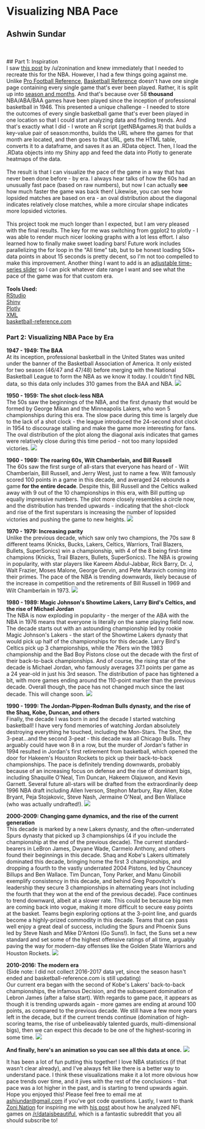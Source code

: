 # Visualizing NBA Pace
## Ashwin Sundar
<br>
<br>
## Part 1: Inspiration
<br>
I saw <a href = "https://www.reddit.com/r/dataisbeautiful/comments/61rl0r/the_resulting_scores_of_15741_american_football/">this post</a> by /u/zonination and knew immediately that I needed to recreate this for the NBA. However, I had a few things going against me. Unlike <a href = 'http://www.pro-football-reference.com/boxscores/game-scores.htm'>Pro Football Reference</a>, <a href = 'http://www.basketball-reference.com'>Basketball Reference</a> doesn't have one single page containing every single game that's ever been played. Rather, it is split up into <a href = "http://www.basketball-reference.com/leagues/">season and months</a>. And that's because over 58 <b>thousand</b> NBA/ABA/BAA games have been played since the inception of professional basketball in 1946. This presented a unique challenge - I needed to store the outcomes of every single basketball game that's ever been played in one location so that I could start analyzing data and finding trends. And that's exactly what I did - I wrote an R script (getNBAgames.R) that builds a key-value pair of season:months, builds the URL where the games for that month are located, and then goes to that URL, gets the HTML table, converts it to a dataframe, and saves it as an .RData object. Then, I load the .RData objects into my Shiny app and feed the data into Plotly to generate heatmaps of the data. 
<br>
<br>
The result is that I can visualize the pace of the game in a way that has never been done before - by era. I always hear talks of how the 60s had an unusually fast pace (based on raw numbers), but now I can actually <b>see</b> how much faster the game was back then! Likewise, you can see how lopsided matches are based on era - an oval distribution about the diagonal indicates relatively close matches, while a more circular shape indicates more lopsided victories.
<br>
<br>
This project took me much longer than I expected, but I am very pleased with the final results. The key for me was switching from ggplot2 to plotly - I was able to render much nicer looking graphs with a lot less effort. I also learned how to finally make sweet loading bars! Future work includes parallelizing the for loop in the "All time" tab, but to be honest loading 50k+ data points in about 15 seconds is pretty decent, so I'm not too compelled to make this improvement. Another thing I want to add is an <a href = 'http://www.htmlwidgets.org/showcase_dygraphs.html'>adjustable time-series slider</a> so I can pick whatever date range I want and see what the pace of the game was for that custom era. 
<br>
<br>
<b>Tools Used: </b>
<br>
<a href = 'https://www.rstudio.com/'>RStudio</a>
<br>
<a href = 'https://www.rstudio.com/products/shiny/'>Shiny</a>
<br>
<a href = 'https://plot.ly/'>Plotly</a>
<br>
<a href = 'https://cran.r-project.org/web/packages/XML/index.html'>XML</a>
<br>
<a href = 'http://www.basketball-reference.com/'>basketball-reference.com</a>


### Part 2: Visualizing NBA Pace by Era

<b>1947 - 1949: The BAA</b><br>
At its inception, professional basketball in the United States was united under the banner of the Basketball Association of America. It only existed for two season (46/47 and 47/48) before merging with the National Basketball League to form the NBA as we know it today. I couldn't find NBL data, so this data only includes 310 games from the BAA and NBA. 
<img src = 'https://github.com/AshwinSundar/Visualizing-NBA-Pace/blob/master/screenshots/19471949points.png?raw=true'></img>
<br>

<b>1950 - 1959: The shot clock-less NBA</b><br> 
The 50s saw the beginnings of the NBA, and the first dynasty that would be formed by George Mikan and the Minneapolis Lakers, who won 5 championships during this era. The slow pace during this time is largely due to the lack of a shot clock - the league introduced the 24-second shot clock in 1954 to discourage stalling and make the game more interesting for fans. The oval distribution of the plot along the diagonal axis indicates that games were relatively close during this time period - not too many lopsided victories. 
<img src = 'https://github.com/AshwinSundar/Visualizing-NBA-Pace/blob/master/screenshots/19501959points.png?raw=true'></img>
<br>

<b>1960 - 1969: The roaring 60s, Wilt Chamberlain, and Bill Russell</b><br>
The 60s saw the first surge of all-stars that everyone has heard of - Wilt Chamberlain, Bill Russell, and Jerry West, just to name a few. Wilt famously scored 100 points in a game in this decade, and averaged 24 rebounds a game <b>for the entire decade</b>. Despite this, Bill Russell and the Celtics walked away with 9 out of the 10 championships in this era, with Bill putting up equally impressive numbers.  The plot more closely resembles a circle now, and the distribution has trended upwards - indicating that the shot-clock and rise of the first superstars is increasing the number of lopsided victories and pushing the game to new heights. 
<img src = 'https://github.com/AshwinSundar/Visualizing-NBA-Pace/blob/master/screenshots/19601969points.png?raw=true'></img>
<br>

<b>1970 - 1979: Increasing parity</b><br>
Unlike the previous decade, which saw only two champions, the 70s saw 8 different teams (Knicks, Bucks, Lakers, Celtics, Warriors, Trail Blazers, Bullets, SuperSonics) win a championship, with 4 of the 8 being first-time champions (Knicks, Trail Blazers, Bullets, SuperSonics). The NBA is growing in popularity, with star players like Kareem Abdul-Jabbar, Rick Barry, Dr. J, Walt Frazier, Moses Malone, George Gervin, and Pete Maravich coming into their primes. The pace of the NBA is trending downwards, likely because of the increase in competition and the retirements of Bill Russell in 1969 and Wilt Chamberlain in 1973. 
<img src = 'https://github.com/AshwinSundar/Visualizing-NBA-Pace/blob/master/screenshots/19701979points.png'></img>
<br>

<b>1980 - 1989: Magic Johnson's Showtime Lakers, Larry Bird's Celtics, and the rise of Michael Jordan</b><br>
The NBA is now exploding in popularity - the merger of the ABA with the NBA in 1976 means that everyone is literally on the same playing field now. The decade starts out with an astounding championship led by rookie Magic Johnson's Lakers - the start of the Showtime Lakers dynasty that would pick up half of the championships for this decade. Larry Bird's Celtics pick up 3 championships, while the 76ers win the 1983 championship and the Bad Boy Pistons close out the decade with the first of their back-to-back championships. And of course, the rising star of the decade is Michael Jordan, who famously averages 37.1 points per game as a 24 year-old in just his 3rd season. The distribution of pace has tightened a bit, with more games ending around the 110-point marker than the previous decade. Overall though, the pace has not changed much since the last decade. This will change soon. 
<img src = 'https://github.com/AshwinSundar/Visualizing-NBA-Pace/blob/master/screenshots/19801989points.png'></img>
<br>

<b>1990 - 1999: The Jordan-Pippen-Rodman Bulls dynasty, and the rise of the Shaq, Kobe, Duncan, and others</b><br>
Finally, the decade I was born in and the decade I started watching basketball! I have very fond memories of watching Jordan absolutely destroying everything he touched, including the Mon-Stars. The Shot, the 3-peat...and the second 3-peat - this decade was all Chicago Bulls. They arguably could have won 8 in a row, but the murder of Jordan's father in 1994 resulted in Jordan's first retirement from basketball, which opened the door for Hakeem's Houston Rockets to pick up their back-to-back championships. The pace is definitely trending downwards, probably because of an increasing focus on defense and the rise of dominant bigs, including Shaquille O'Neal, Tim Duncan, Hakeem Olajuwon, and Kevin Garnett. Several future all-stars will be drafted from the extraordinarily deep 1996 NBA draft including Allen Iverson, Stephon Marbury, Ray Allen, Kobe Bryant, Peja Stojakovic, Steve Nash, Jermaine O'Neal, and Ben Wallace (who was actually undrafted!). 
<img src = 'https://github.com/AshwinSundar/Visualizing-NBA-Pace/blob/master/screenshots/19901999points.png'></img>
<br>

<b>2000-2009: Changing game dynamics, and the rise of the current generation</b><br>
This decade is marked by a new Lakers dynasty, and the often-underrated Spurs dynasty that picked up 3 championships (4 if you include the championship at the end of the previous decade). The current standard-bearers in LeBron James, Dwyane Wade, Carmelo Anthony, and others found their beginnings in this decade. Shaq and Kobe's Lakers ultimately dominated this decade, bringing home the first 3 championships, and dropping a fourth to the vastly underrated 2004 Pistons, led by Chauncey Billups and Ben Wallace. Tim Duncan, Tony Parker, and Manu Ginobili exemplify consistency in this decade, and behind Greg Popovitch's leadership they secure 3 championships in alternating years (not including the fourth that they won at the end of the previous decade). Pace continues to trend downward, albeit at a slower rate. This could be because big men are coming back into vogue, making it more difficult to secure easy points at the basket. Teams begin exploring options at the 3-point line, and guards become a highly-prized commodity in this decade. Teams that can pass well enjoy a great deal of success, including the Spurs and Phoenix Suns led by Steve Nash and Mike D'Antoni (Go Suns!). In fact, the Suns set a new standard and set some of the highest offensive ratings of all time, arguably paving the way for modern-day offenses like the Golden State Warriors and Houston Rockets. 
<img src = 'https://github.com/AshwinSundar/Visualizing-NBA-Pace/blob/master/screenshots/20002009points.png'></img> 

<b>2010-2016: The modern era</b><br>
(Side note: I did not collect 2016-2017 data yet, since the season hasn't ended and basketball-reference.com is still updating) <br>
Our current era began with the second of Kobe's Lakers' back-to-back championships, the infamous Decision, and the subsequent domination of Lebron James (after a false start). With regards to game pace, it appears as though it is trending upwards again - more games are ending at around 100 points, as compared to the previous decade. We still have a few more years left in the decade, but if the current trends continue (domination of high-scoring teams, the rise of unbelieavably talented guards, multi-dimensional bigs), then we can expect this decade to be one of the highest-scoring in some time. 
<img src = 'https://github.com/AshwinSundar/Visualizing-NBA-Pace/blob/master/screenshots/20102016points.png'></img>
<br>

<b> And finally, here's an animation so you can see all this data at once.</b>
<img src = 'https://github.com/AshwinSundar/Visualizing-NBA-Pace/blob/master/screenshots/appVideo.gif'> </img>
<br>

It has been a lot of fun putting this together! I love NBA statistics (if that wasn't clear already), and I've always felt like there is a better way to understand pace. I think these visualizations make it a lot more obvious how pace trends over time, and it jives with the rest of the conclusions - that pace was a lot higher in the past, and is starting to trend upwards again. Hope you enjoyed this! Please feel free to email me at ashiundar@gmail.com if you've got code questions. Lastly, I want to thank <a href = 'https://github.com/zonination'>Zoni Nation</a> for inspiring me with <a href = 'https://www.reddit.com/r/dataisbeautiful/comments/61rl0r/the_resulting_scores_of_15741_american_football/'>his post</a> about how he analyzed NFL games on <a href = ' https://www.reddit.com/r/dataisbeautiful/ '>/r/dataisbeautiful</a>, which is a fantastic subreddit that you all should subscribe to! 

